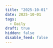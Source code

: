 ```yaml
---
title: "2025-10-01"
date: 2025-10-01
tags:
  - Daily
draft: true
hidden: false
disable_feed: false
---
```


